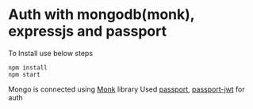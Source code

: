 # Auth with mongodb(monk), expressjs and passport
To Install use below steps
```
npm install
npm start
```

Mongo is connected using [Monk](https://www.npmjs.com/package/monk) library
Used [passport](https://www.npmjs.com/package/passport), [passport-jwt](https://www.npmjs.com/package/passport-jwt) for auth
